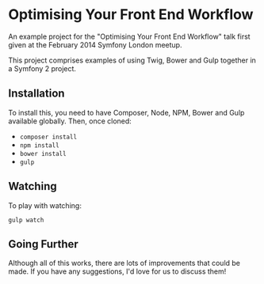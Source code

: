 Optimising Your Front End Workflow
==================================
An example project for the "Optimising Your Front End Workflow" talk first given at the February 2014 Symfony London
meetup.

This project comprises examples of using Twig, Bower and Gulp together in a Symfony 2 project.

Installation
------------
To install this, you need to have Composer, Node, NPM, Bower and Gulp available globally. Then, once cloned:

- `composer install`
- `npm install`
- `bower install`
- `gulp`

Watching
--------
To play with watching:

```
gulp watch
```

Going Further
-------------
Although all of this works, there are lots of improvements that could be made. If you have any suggestions,
I'd love for us to discuss them!
